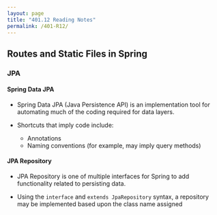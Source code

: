 ```yaml
---
layout: page
title: "401.12 Reading Notes"
permalink: /401-R12/
---
```


## Routes and Static Files in Spring

### JPA

#### Spring Data JPA

* Spring Data JPA (Java Persistence API) is an implementation tool for automating much of the coding required for data layers.

* Shortcuts that imply code include:
  * Annotations
  * Naming conventions (for example, may imply query methods)

#### JPA Repository

* JPA Repository is one of multiple interfaces for Spring to add functionality related to persisting data.

* Using the `interface` and `extends JpaRepository` syntax, a repository may be implemented based upon the class name assigned

